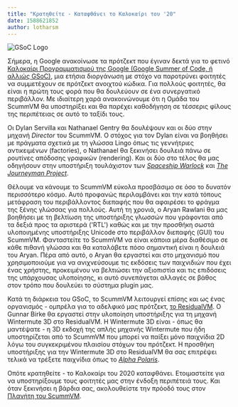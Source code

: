 ```yaml
---
title: "Κρατηθείτε - Καταφθάνει το Καλοκαίρι του '20"
date: 1588621852
author: lotharsm
---
```


![GSoC Logo](/data/news/GSoC2017Logo.png)

Σήμερα, η Google ανακοίνωσε τα πρότζεκτ που έγιναν δεκτά για το φετινό [Καλοκαίρι Προγραμματισμού της Google (Google Summer of Code, ή αλλιώς GSoC)](https://summerofcode.withgoogle.com/), μια ετήσια διοργάνωση με στόχο να παροτρύνει φοιτητές να συμμετέχουν σε πρότζεκτ ανοιχτού κώδικα. Για πολλούς φοιτητές, θα είναι η πρώτη τους φορά που θα δουλεύουν σε ένα συνεργατικό περιβάλλον. Με ιδιαίτερη χαρά ανακοινώνουμε ότι η Ομάδα του ScummVM θα υποστηρίξει και θα παρέχει καθοδήγηση σε τέσσερις φίλους της περιπέτειας σε αυτό το ταξίδι τους.

Οι Dylan Servilla και Nathanael Gentry θα δουλέψουν και οι δύο στην μηχανή *Director* του ScummVM. Ο στόχος για τον Dylan είναι να βοηθήσει με πράγματα σχετικά με τη γλώσσα Lingo όπως τις γεννήτριες αντικειμένων (factories), ο Nathanael θα ξεκινήσει δουλειά πάνω σε ρουτίνες απόδοσης γραφικών (rendering). Και οι δύο στο τέλος θα μας οδηγήσουν στην υποστήριξη τουλάχιστον των [*Spaceship Warlock*](https://www.mobygames.com/game/spaceship-warlock) και [*The Journeyman Project*](https://www.mobygames.com/game/journeyman-project).

Θέλουμε να κάνουμε το ScummVM εύκολα προσβάσιμο σε όσο το δυνατόν περισσότερο κόσμο. Αυτό προφανώς περιλαμβάνει και την κατά τόπους μετάφραση του περιβάλλοντος διεπαφής που θα αφαιρέσει το φράγμα της ξένης γλώσσας για πολλούς. Αυτή τη χρονιά, ο Aryan Rawlani θα μας βοηθήσει με τη βελτίωση της υποστήριξης γλωσσών που γράφονται από τα δεξιά προς τα αριστερά ('RTL') καθώς και με την προσθήκη σωστά υλοποιημένης υποστήριξης Unicode στο περιβάλλον διεπαφής (GUI) του ScummVM. Φανταστείτε το ScummVM να είναι κάποια μέρα διαθέσιμο σε κάθε πιθανή γλώσσα και θα καταλάβετε πόσο σημαντική είναι η δουλειά του Aryan. Πέρα από αυτό, ο Aryan θα εργαστεί και στο μηχανισμό που χρησιμοποιούμε για να ανιχνεύσουμε τις εκδόσεις των παιχνιδιών που έχει ένας χρήστης, προκειμένου να βελτιώσει την αξιοπιστία και τις επιδόσεις της υπάρχουσας υλοποίησης, κι αυτό συνεπάγεται αλλαγές σε βάθος στον τρόπο που δουλεύει το σύστημα plugin μας.

Κατά τη διάρκεια του GSoC, το ScummVM λειτουργεί επίσης και ως ένας οργανισμός - ομπρέλα για το αδελφικό μας πρότζεκτ, [το ResidualVM](https://www.residualvm.org). Ο Gunnar Birke θα εργαστεί στην υλοποίηση υποστήριξης για τη μηχανή Wintermute 3D στο ResidualVM. Η Wintermute 3D είναι - όπως θα μαντέψατε - η 3D εκδοχή της απλής μηχανής Wintermute που ήδη υποστηρίζεται από το ScummVM που μπορεί να παίξει μόνο παιχνίδια 2D λόγω του συγκεκριμένου πλαισίου στόχων του πρότζεκτ. Η προσθήκη υποστήριξης για την Wintermute 3D στο ResidualVM θα σας επιτρέψει τελικά να τρέξετε παιχνίδια όπως το [*Alpha Polaris*](https://www.mobygames.com/game/windows/alpha-polaris).

Οπότε κρατηθείτε - το Καλοκαίρι του 2020 καταφθάνει. Ετοιμαστείτε για να υποστηρίξουμε τους φοιτητές μας στην ένδοξη περιπέτειά τους. Και όταν ξεκινήσει η βάρδια σας, ακολουθείστε την πρόοδό τους στον [Πλανήτη του ScummVM](https://planet.scummvm.org/).

